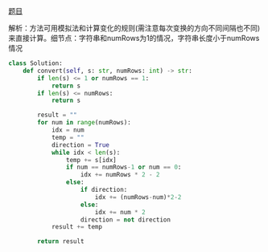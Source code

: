 [题目](https://leetcode-cn.com/problems/zigzag-conversion/)

解析：方法可用模拟法和计算变化的规则(需注意每次变换的方向不同间隔也不同)来直接计算。细节点：字符串和numRows为1的情况，字符串长度小于numRows情况

``` python
class Solution:
    def convert(self, s: str, numRows: int) -> str:
        if len(s) <= 1 or numRows == 1:
            return s
        if len(s) <= numRows:
            return s

        result = ""
        for num in range(numRows):
            idx = num
            temp = ""
            direction = True
            while idx < len(s):
                temp += s[idx]
                if num == numRows-1 or num == 0:
                    idx += numRows * 2 - 2
                else:
                    if direction:
                        idx += (numRows-num)*2-2
                    else:
                        idx += num * 2
                    direction = not direction
            result += temp

        return result
```